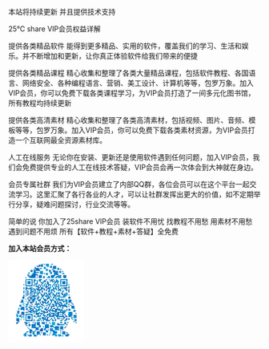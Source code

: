 本站将持续更新
并且提供技术支持
<!--more-->
25℃ share VIP会员权益详解

提供各类精品软件
能得到更多精品、实用的软件，覆盖我们的学习、生活和娱乐。并不断增加和更新，让你真正体验软件给我们带来的便捷

提供各类精品课程
精心收集和整理了各类大量精品课程，包括软件教程、各国语言、网络安全、各种编程语言、营销、美工设计、计算机等等，包罗万象。加入VIP会员，你可以免费下载各类课程学习，为VIP会员打造了一间多元化图书馆，所有教程均持续更新


提供各类高清素材
精心收集和整理了各类高清素材，包括视频、图片、音频、模板等等，包罗万象。加入VIP会员，你可以免费下载各类素材资源，为VIP会员打造一个互联网最全资源素材库。


人工在线服务
无论你在安装、更新还是使用软件遇到任何问题，加入VIP会员，我们会免费提供专业的人工在线技术答疑，VIP会员会再一次体会到大神就在身边。


会员专属社群
我们为VIP会员建立了内部QQ群，各位会员可以在这个平台一起交流学习。这里汇聚了各行各业的人才，可以让社群发挥出更大的价值，如不定期举行分享，疑难问题探讨，行业交流等等。


简单的说
你加入了25share VIP会员
装软件不用忧
找教程不用愁
用素材不用愁
遇到问题不用烦
所有【软件+教程+素材+答疑】全免费


**加入本站会员方式：**

<div align=left>
	<img src="https://raw.githubusercontent.com/zzzhbr/notebook-image/master/gitnote/2019/11/17/Snipaste_2019-11-17_13-17-35-1573967877033.png" alt="联系方式：扫一扫加我" width = "30%" height = "30%">
</div>